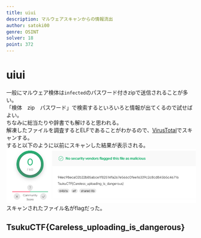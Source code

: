 ```yaml
---
title: uiui
description: マルウェアスキャンからの情報流出
author: satoki00
genre: OSINT
solver: 18
point: 372
---
```


# uiui
一般にマルウェア検体は`infected`のパスワード付きzipで送信されることが多い。  
「検体　zip　パスワード」で検索するといろいろと情報が出てくるので試せばよい。  
ちなみに総当たりや辞書でも解けると思われる。  
解凍したファイルを調査するとELFであることがわかるので、[VirusTotal](https://www.virustotal.com)でスキャンする。  
すると以下のように以前にスキャンした結果が表示される。  
![images/image1.png](images/image1.png)  
スキャンされたファイル名がflagだった。

## TsukuCTF{Careless\_uploading\_is\_dangerous}
